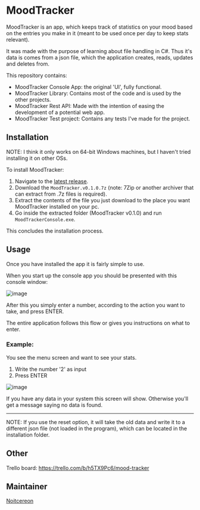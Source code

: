 # MoodTracker
MoodTracker is an app, which keeps track of statistics on your mood based on the entries you make in it (meant to be used once per day to keep stats relevant).

It was made with the purpose of learning about file handling in C#. Thus it's data is comes from a json file, which the application creates, reads, updates and deletes from.

This repository contains:
- MoodTracker Console App: the original 'UI', fully functional.
- MoodTracker Library: Contains most of the code and is used by the other projects.
- MoodTracker Rest API: Made with the intention of easing the development of a potential web app.
- MoodTracker Test project: Contains any tests I've made for the project.

## Installation
NOTE: I think it only works on 64-bit Windows machines, but I haven't tried installing it on other OSs.

To install MoodTracker:

1. Navigate to the [latest release](https://github.com/Noitcereon/MoodTracker/releases).
2. Download the `MoodTracker.v0.1.0.7z` (note: 7Zip or another archiver that can extract from .7z files is required).
3. Extract the contents of the file you just download to the place you want MoodTracker installed on your pc.
4. Go inside the extracted folder (MoodTracker v0.1.0) and run `MoodTrackerConsole.exe`.

This concludes the installation process.

## Usage

Once you have installed the app it is fairly simple to use.

When you start up the console app you should be presented with this console window:

![image](https://user-images.githubusercontent.com/40148361/181511064-aeb5ae94-9e5b-455b-8d52-2d7f12b38d60.png)

After this you simply enter a number, according to the action you want to take, and press ENTER. 

The entire application follows this flow or gives you instructions on what to enter.

### Example:

You see the menu screen and want to see your stats.
1. Write the number '2' as input
2. Press ENTER

![image](https://user-images.githubusercontent.com/40148361/181511206-24864755-2efd-43ec-98ba-1bcc09b5db66.png)

If you have any data in your system this screen will show. Otherwise you'll get a message saying no data is found.

-----------

NOTE:
If you use the reset option, it will take the old data and write it to a different json file (not loaded in the program), which can be located in the installation folder.

## Other

Trello board: https://trello.com/b/h5TX9Pc6/mood-tracker

## Maintainer

[Noitcereon](https://github.com/Noitcereon/)


